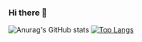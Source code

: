 ### Hi there 👋
![Anurag's GitHub stats](https://github-readme-stats.vercel.app/api?username=Dark-shy&show_icons=true&theme=tokyonight)
[![Top Langs](https://github-readme-stats.vercel.app/api/top-langs/?username=Dark-shy&layout=donut)](https://github.com/anuraghazra/github-readme-stats)

<!--
**Dark-shy/Dark-shy** is a ✨ _special_ ✨ repository because its `README.md` (this file) appears on your GitHub profile.

Here are some ideas to get you started:

- 🔭 I’m currently working on ...
- 🌱 I’m currently learning ...
- 👯 I’m looking to collaborate on ...
- 🤔 I’m looking for help with ...
- 💬 Ask me about ...
- 📫 How to reach me: ...
- 😄 Pronouns: ...
- ⚡ Fun fact: ...
-->
